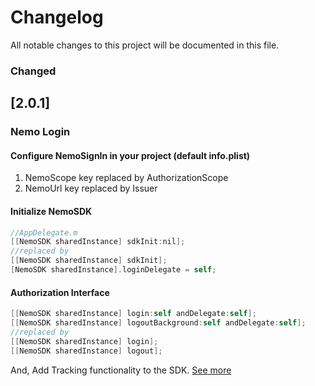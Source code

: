 # Changelog
All notable changes to this project will be documented in this file.

### Changed

## [2.0.1]
### Nemo Login
#### Configure NemoSignIn in your project (default info.plist)
1. NemoScope key replaced by AuthorizationScope
2. NemoUrl key replaced by Issuer

#### Initialize NemoSDK
```objectivec
//AppDelegate.m
[[NemoSDK sharedInstance] sdkInit:nil];
//replaced by
[[NemoSDK sharedInstance] sdkInit];
[NemoSDK sharedInstance].loginDelegate = self;
```

#### Authorization Interface
```objectivec
[[NemoSDK sharedInstance] login:self andDelegate:self];
[[NemoSDK sharedInstance] logoutBackground:self andDelegate:self];
//replaced by
[[NemoSDK sharedInstance] login];
[[NemoSDK sharedInstance] logout];
```

And, Add Tracking functionality to the SDK. [See more](https://github.com/itcgosucorp/nemosdk-ios#integrate-nemosdktracking)
